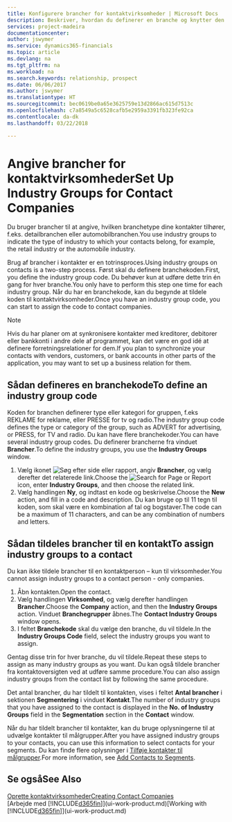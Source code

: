 ```yaml
---
title: Konfigurere brancher for kontaktvirksomheder | Microsoft Docs
description: Beskriver, hvordan du definerer en branche og knytter den til en kontaktvirksomhed, for eksempel detailbranchen eller automobilbranchen.
services: project-madeira
documentationcenter: 
author: jswymer
ms.service: dynamics365-financials
ms.topic: article
ms.devlang: na
ms.tgt_pltfrm: na
ms.workload: na
ms.search.keywords: relationship, prospect
ms.date: 06/06/2017
ms.author: jswymer
ms.translationtype: HT
ms.sourcegitcommit: bec0619be0a65e3625759e13d2866ac615d7513c
ms.openlocfilehash: c7a8549a5c6528cafb5e2959a3391fb323fe92ca
ms.contentlocale: da-dk
ms.lasthandoff: 03/22/2018

---
```

# <a name="set-up-industry-groups-for-contact-companies"></a><span data-ttu-id="7d1d5-103">Angive brancher for kontaktvirksomheder</span><span class="sxs-lookup"><span data-stu-id="7d1d5-103">Set Up Industry Groups for Contact Companies</span></span>
<span data-ttu-id="7d1d5-104">Du bruger brancher til at angive, hvilken branchetype dine kontakter tilhører, f.eks. detailbranchen eller automobilbranchen.</span><span class="sxs-lookup"><span data-stu-id="7d1d5-104">You use industry groups to indicate the type of industry to which your contacts belong, for example, the retail industry or the automobile industry.</span></span>

<span data-ttu-id="7d1d5-105">Brug af brancher i kontakter er en totrinsproces.</span><span class="sxs-lookup"><span data-stu-id="7d1d5-105">Using industry groups on contacts is a two-step process.</span></span> <span data-ttu-id="7d1d5-106">Først skal du definere branchekoden.</span><span class="sxs-lookup"><span data-stu-id="7d1d5-106">First, you define the industry group code.</span></span> <span data-ttu-id="7d1d5-107">Du behøver kun at udføre dette trin én gang for hver branche.</span><span class="sxs-lookup"><span data-stu-id="7d1d5-107">You only have to perform this step one time for each industry group.</span></span> <span data-ttu-id="7d1d5-108">Når du har en branchekode, kan du begynde at tildele koden til kontaktvirksomheder.</span><span class="sxs-lookup"><span data-stu-id="7d1d5-108">Once you have an industry group code, you can start to assign the code to contact companies.</span></span>

> [!NOTE]  
>   <span data-ttu-id="7d1d5-109">Hvis du har planer om at synkronisere kontakter med kreditorer, debitorer eller bankkonti i andre dele af programmet, kan det være en god idé at definere forretningsrelationer for dem.</span><span class="sxs-lookup"><span data-stu-id="7d1d5-109">If you plan to synchronize your contacts with vendors, customers, or bank accounts in other parts of the application, you may want to set up a business relation for them.</span></span>

## <a name="to-define-an-industry-group-code"></a><span data-ttu-id="7d1d5-110">Sådan defineres en branchekode</span><span class="sxs-lookup"><span data-stu-id="7d1d5-110">To define an industry group code</span></span>
<span data-ttu-id="7d1d5-111">Koden for branchen definerer type eller kategori for gruppen, f.eks REKLAME for reklame, eller PRESSE for tv og radio.</span><span class="sxs-lookup"><span data-stu-id="7d1d5-111">The industry group code defines the type or category of the group, such as ADVERT for advertising, or PRESS, for TV and radio.</span></span> <span data-ttu-id="7d1d5-112">Du kan have flere branchekoder.</span><span class="sxs-lookup"><span data-stu-id="7d1d5-112">You can have several industry group codes.</span></span> <span data-ttu-id="7d1d5-113">Du definerer brancherne fra vinduet **Brancher**.</span><span class="sxs-lookup"><span data-stu-id="7d1d5-113">To define the industry groups, you use the **Industry Groups** window.</span></span>

1. <span data-ttu-id="7d1d5-114">Vælg ikonet ![Søg efter side eller rapport](media/ui-search/search_small.png "Ikonet Søg efter side eller rapport"), angiv **Brancher**, og vælg derefter det relaterede link.</span><span class="sxs-lookup"><span data-stu-id="7d1d5-114">Choose the ![Search for Page or Report](media/ui-search/search_small.png "Search for Page or Report icon") icon, enter **Industry Groups**, and then choose the related link.</span></span>
2. <span data-ttu-id="7d1d5-115">Vælg handlingen **Ny**, og indtast en kode og beskrivelse.</span><span class="sxs-lookup"><span data-stu-id="7d1d5-115">Choose the **New** action, and fill in a code and description.</span></span> <span data-ttu-id="7d1d5-116">Du kan bruge op til 11 tegn til koden, som skal være en kombination af tal og bogstaver.</span><span class="sxs-lookup"><span data-stu-id="7d1d5-116">The code can be a maximum of 11 characters, and can be any combination of numbers and letters.</span></span>

## <a name="AssignIndustryGroupContact"></a> <span data-ttu-id="7d1d5-117">Sådan tildeles brancher til en kontakt</span><span class="sxs-lookup"><span data-stu-id="7d1d5-117">To assign industry groups to a contact</span></span>
<span data-ttu-id="7d1d5-118">Du kan ikke tildele brancher til en kontaktperson – kun til virksomheder.</span><span class="sxs-lookup"><span data-stu-id="7d1d5-118">You cannot assign industry groups to a contact person - only companies.</span></span>

1. <span data-ttu-id="7d1d5-119">Åbn kontakten.</span><span class="sxs-lookup"><span data-stu-id="7d1d5-119">Open the contact.</span></span>
2. <span data-ttu-id="7d1d5-120">Vælg handlingen **Virksomhed**, og vælg derefter handlingen **Brancher**.</span><span class="sxs-lookup"><span data-stu-id="7d1d5-120">Choose the **Company** action, and then the **Industry Groups** action.</span></span> <span data-ttu-id="7d1d5-121">Vinduet **Branchegrupper** åbnes.</span><span class="sxs-lookup"><span data-stu-id="7d1d5-121">The **Contact Industry Groups** window opens.</span></span>
3. <span data-ttu-id="7d1d5-122">I feltet **Branchekode** skal du vælge den branche, du vil tildele.</span><span class="sxs-lookup"><span data-stu-id="7d1d5-122">In the **Industry Groups Code** field, select the industry groups you want to assign.</span></span>

<span data-ttu-id="7d1d5-123">Gentag disse trin for hver branche, du vil tildele.</span><span class="sxs-lookup"><span data-stu-id="7d1d5-123">Repeat these steps to assign as many industry groups as you want.</span></span> <span data-ttu-id="7d1d5-124">Du kan også tildele brancher fra kontaktoversigten ved at udføre samme procedure.</span><span class="sxs-lookup"><span data-stu-id="7d1d5-124">You can also assign industry groups from the contact list by following the same procedure.</span></span>

<span data-ttu-id="7d1d5-125">Det antal brancher, du har tildelt til kontakten, vises i feltet **Antal brancher** i sektionen **Segmentering** i vinduet **Kontakt**.</span><span class="sxs-lookup"><span data-stu-id="7d1d5-125">The number of industry groups that you have assigned to the contact is displayed in the **No. of Industry Groups** field in the **Segmentation** section in the **Contact** window.</span></span>

<span data-ttu-id="7d1d5-126">Når du har tildelt brancher til kontakter, kan du bruge oplysningerne til at udvælge kontakter til målgrupper.</span><span class="sxs-lookup"><span data-stu-id="7d1d5-126">After you have assigned industry groups to your contacts, you can use this information to select contacts for your segments.</span></span> <span data-ttu-id="7d1d5-127">Du kan finde flere oplysninger i [Tilføje kontakter til målgrupper](marketing-add-contact-segment.md).</span><span class="sxs-lookup"><span data-stu-id="7d1d5-127">For more information, see [Add Contacts to Segments](marketing-add-contact-segment.md).</span></span>

## <a name="see-also"></a><span data-ttu-id="7d1d5-128">Se også</span><span class="sxs-lookup"><span data-stu-id="7d1d5-128">See Also</span></span>
[<span data-ttu-id="7d1d5-129">Oprette kontaktvirksomheder</span><span class="sxs-lookup"><span data-stu-id="7d1d5-129">Creating Contact Companies</span></span>](marketing-create-contact-companies.md)  
<span data-ttu-id="7d1d5-130">[Arbejde med [!INCLUDE[d365fin](includes/d365fin_md.md)]](ui-work-product.md)</span><span class="sxs-lookup"><span data-stu-id="7d1d5-130">[Working with [!INCLUDE[d365fin](includes/d365fin_md.md)]](ui-work-product.md)</span></span>

